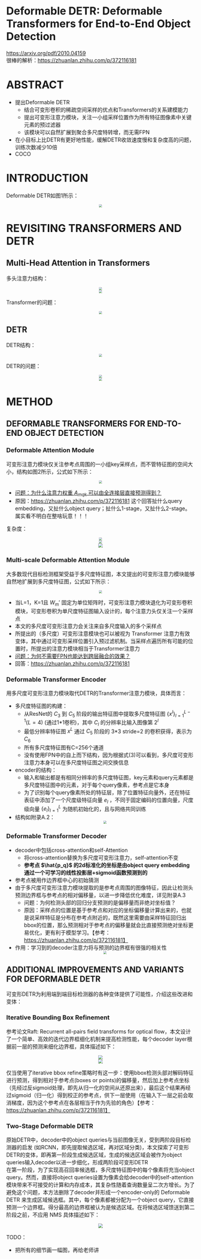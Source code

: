 # Deformable DETR: Deformable Transformers for End-to-End Object Detection
https://arxiv.org/pdf/2010.04159  
很棒的解析：https://zhuanlan.zhihu.com/p/372116181
# ABSTRACT
- 提出Deformable DETR
  - 结合可变形卷积的稀疏空间采样的优点和Transformers的关系建模能力
  - 提出可变形注意力模块，关注一小组采样位置作为所有特征图像素中关键元素的预过滤器
  - 该模块可以自然扩展到聚合多尺度特转增，而无需FPN
- 在小目标上比DETR有更好地性能，缓解DETR收敛速度慢和复杂度高的问题，训练次数减少10倍
- COCO

# INTRODUCTION
Deformable DETR如图1所示：
<center><img src=../images/image-131.png style="zoom:50%"></center>

# REVISITING TRANSFORMERS AND DETR
## Multi-Head Attention in Transformers
多头注意力结构：
<center><img src=../images/image-132.png style="zoom:50%"></center>
<center><img src=../images/image-133.png style="zoom:50%"></center>

Transformer的问题：
<center><img src=../images/image-134.png style="zoom:50%"></center>

## DETR
DETR结构：
<center><img src=../images/image-135.png style="zoom:50%"></center>

DETR的问题：
<center><img src=../images/image-136.png style="zoom:50%"></center>

<center><img src=../images/image-137.png style="zoom:50%"></center>

# METHOD
## DEFORMABLE TRANSFORMERS FOR END-TO-END OBJECT DETECTION
### Deformable Attention Module
可变形注意力模块仅关注参考点周围的一小组key采样点，而不管特征图的空间大小，结构如图2所示，公式如下所示：
<center><img src=../images/image-139.png style="zoom:50%"></center>

- <u>问题：为什么注意力权重 $A_{mqk}$ 可以由全连接层直接预测得到？</u>
- 原因：https://zhuanlan.zhihu.com/p/372116181 这个回答扯什么query embedding，又扯什么object query；扯什么1-stage，又扯什么2-stage。属实看不明白在整啥玩意！！！

复杂度：
<center><img src=../images/image-140.png style="zoom:50%"></center>
<center><img src=../images/image-141.png style="zoom:50%"></center>
<center><img src=../images/image-138.png style="zoom:70%"></center>

### Multi-scale Deformable Attention Module
大多数现代目标检测框架受益于多尺度特征图，本文提出的可变形注意力模块能够自然地扩展到多尺度特征图，公式如下所示：
<center><img src=../images/image-142.png style="zoom:50%"></center>

- 当L=1，K=1且 $W_m'$ 固定为单位矩阵时，可变形注意力模块退化为可变形卷积模块，可变形卷积为单尺度特征图输入设计的，每个注意力头仅关注一个采样点
- 本文的多尺度可变形注意力会关注来自多尺度输入的多个采样点
- 所提出的（多尺度）可变形注意模块也可以被视为 Transformer 注意力有效变体，其中通过可变形采样位置引入预过滤机制。当采样点遍历所有可能的位置时，所提出的注意力模块相当于Transformer注意力
- <u>问题：为何不需要FPN也能达到跨层融合的效果？</u>
- 回答：https://zhuanlan.zhihu.com/p/372116181

### Deformable Transformer Encoder
用多尺度可变形注意力模块取代DETR的Transformer注意力模块，具体而言：
- 多尺度特征图的构建：
  - 从ResNet的 $C_3$ 到 $C_5$ 阶段的输出特征图中提取多尺度特征图 $\{x^l\}_{l=1}^{L-1} (L=4)$ (通过1*1卷积)，其中 $C_l$ 的分辨率比输入图像第 $2^l$ 
  - 最低分辨率特征图 $x^L$ 通过 $C_5$ 阶段的 3*3 stride=2 的卷积获得，表示为 $C_6$
  - 所有多尺度特征图有C=256个通道
  - 没有使用FPN中的自上而下结构，因为根据式(3)可以看到，多尺度可变形注意力本身可以在多尺度特征图之间交换信息
- encoder的结构：
  - 输入和输出都是有相同分辨率的多尺度特征图，key元素和query元素都是多尺度特征图中的元素，对于每个query像素，参考点是它本身
  - 为了识别每个query像素所处的特征层，除了位置特征向量外，还在特征表征中添加了一个尺度级特征向量 $e_l$ ，不同于固定编码的位置向量，尺度级向量 $\{e_l\}_{l=1}^L$ 为随机初始化的，且与网络共同训练
- 结构如附录A.2：
    <center><img src=../images/image-143.png style="zoom:50%"></center>

### Deformable Transformer Decoder
- decoder中包括cross-attention和self-Attention
  - 将cross-attention替换为多尺度可变形注意力，self-attention不变
  - **参考点 $\hat{p_q}$ 的2d标准化的坐标是由object query embedding通过一个可学习的线性投影层+sigmoid函数预测到的**
- 参考点被用作边界框中心的初始猜测
- 由于多尺度可变形注意力模块提取的是参考点周围的图像特征，因此让检测头预测边界框与参考点的相对偏移量，以进一步降低优化难度，详见附录A.3
  - 问题：为何检测头部的回归分支预测的是偏移量而非绝对坐标值？
  - 原因：采样点的位置是基于参考点和对应的坐标偏移量计算出来的，也就是说采样特征是分布在参考点附近的，既然这里需要由采样特征回归出bbox的位置，那么预测相对于参考点的偏移量就会比直接预测绝对坐标更易优化，更有利于模型学习。【参考：https://zhuanlan.zhihu.com/p/372116181】
- 作用：学习到的decoder注意力将与预测的边界框有很强的相关性
  <center><img src=../images/image-144.png style="zoom:50%"></center>

## ADDITIONAL IMPROVEMENTS AND VARIANTS FOR DEFORMABLE DETR
可变形DETR为利用端到端目标检测器的各种变体提供了可能性，介绍这些改进和变体：
### Iterative Bounding Box Refinement
参考论文Raft: Recurrent all-pairs field transforms for optical flow，本文设计了一个简单、高效的迭代边界框细化机制来提高检测性能，每个decoder layer根据前一层的预测来细化边界框，具体描述如下：
<center><img src=../images/image-145.png style="zoom:70%"></center>
<center><img src=../images/image-146.png style="zoom:70%"></center>

仅当使用了iterative bbox refine策略时有这一步：使用bbox检测头部对解码特征进行预测，得到相对于参考点(boxes or points)的偏移量，然后加上参考点坐标（先经过反sigmoid处理，即先从归一化的空间从还原出来），最后这个结果再经过sigmoid（归一化）得到校正的参考点，供下一层使用（在输入下一层之前会取消梯度，因为这个参考点在各层相当于作为先验的角色）【参考：https://zhuanlan.zhihu.com/p/372116181】

### Two-Stage Deformable DETR
原始DETR中，decoder中的object queries与当前图像无关，受到两阶段目标检测器的启发 (如RCNN，即先提取候选区域，再对区域分类)，本文探索了可变形DETR的变体，即再第一阶段生成候选区域，生成的候选区域会被作为object queries输入decoder以进一步细化，形成两阶段可变形DETR  
在第一阶段，为了实现高召回率候选框，多尺度特征图中的每个像素将充当object query。然而，直接将object queries设置为像素会给decoder中的self-attention模块带来不可接受的计算和内存成本，其复杂性随着查询数量呈二次方增长。为了避免这个问题，本方法删除了decoder并形成一个encoder-only的 Deformable DETR 来生成区域候选框。其中，每个像素都被分配为一个object query，它直接预测一个边界框。得分最高的边界框被认为是候选区域。在将候选区域馈送到第二阶段之前，不应用 NMS
具体描述如下：
<center><img src=../images/image-147.png style="zoom:70%"></center>

TODO：
- 把所有的细节画一幅图，再给老师讲